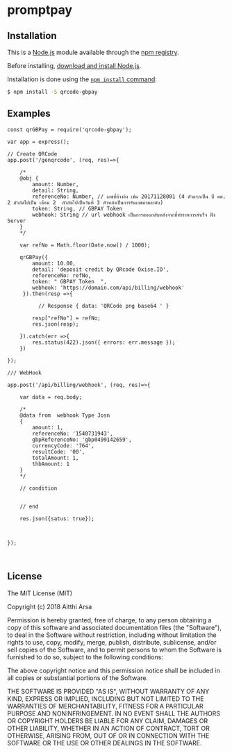 # promptpay


## Installation

This is a [Node.js](https://nodejs.org/en/) module available through the
[npm registry](https://www.npmjs.com/).

Before installing, [download and install Node.js](https://nodejs.org/en/download/).

Installation is done using the
[`npm install` command](https://docs.npmjs.com/getting-started/installing-npm-packages-locally):

```bash
$ npm install -S qrcode-gbpay
```

## Examples

```
const qrGBPay = require('qrcode-gbpay');

var app = express();

// Create QRCode
app.post('/genqrcode', (req, res)=>{

    /*
    @obj {
        amount: Number,
        detail: String,
        referenceNo: Number, // เลขที่อ้างอิง เช่น 20171128001 (4 ตัวแรกเป็น ปี คศ. 2 ตัวถัดไปเป็น เดือน 2  ตัวถัดไปเป็นวันที่ 3 ตัวหลังเป็นการรันเลขตามลาดับ)
        token: String, // GBPAY Token
        webhook: String // url webhook เป็นการตอบกลับหลังจากที่ทำรายการสำเร็จ ฝั่ง Server
    }
    */

    var refNo = Math.floor(Date.now() / 1000);

    qrGBPay({
        amount: 10.00,
        detail: 'deposit credit by QRcode Oxise.IO',
        referenceNo: refNo,
        token: " GBPAY Token  ",
        webhook: 'https://domain.com/api/billing/webhook'
     }).then(resp =>{

          // Response { data: 'QRCode png base64 ' }

        resp["refNo"] = refNo;
        res.json(resp);       

    }).catch(err =>{
        res.status(422).json({ errors: err.message });
    })

});

/// WebHook

app.post('/api/billing/webhook', (req, res)=>{

    var data = req.body;

    /*
    @data from  webhook Type Josn 
    {
        amount: 1,
        referenceNo: '1540731943',
        gbpReferenceNo: 'gbp0499142659',
        currencyCode: '764',
        resultCode: '00',
        totalAmount: 1,
        thbAmount: 1 
    }
    */
    
    // condition
    

    // end 

    res.json({satus: true});



});



```

## License

The MIT License (MIT)

Copyright (c) 2018 Aitthi Arsa

Permission is hereby granted, free of charge, to any person obtaining a copy
of this software and associated documentation files (the "Software"), to deal
in the Software without restriction, including without limitation the rights
to use, copy, modify, merge, publish, distribute, sublicense, and/or sell
copies of the Software, and to permit persons to whom the Software is
furnished to do so, subject to the following conditions:

The above copyright notice and this permission notice shall be included in all
copies or substantial portions of the Software.

THE SOFTWARE IS PROVIDED "AS IS", WITHOUT WARRANTY OF ANY KIND, EXPRESS OR
IMPLIED, INCLUDING BUT NOT LIMITED TO THE WARRANTIES OF MERCHANTABILITY,
FITNESS FOR A PARTICULAR PURPOSE AND NONINFRINGEMENT. IN NO EVENT SHALL THE
AUTHORS OR COPYRIGHT HOLDERS BE LIABLE FOR ANY CLAIM, DAMAGES OR OTHER
LIABILITY, WHETHER IN AN ACTION OF CONTRACT, TORT OR OTHERWISE, ARISING FROM,
OUT OF OR IN CONNECTION WITH THE SOFTWARE OR THE USE OR OTHER DEALINGS IN THE
SOFTWARE.

